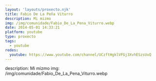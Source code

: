 ```yaml
---
layout: 'layouts/proxecto.njk'
title: Fabio De La Peña Viturro
description: Mi mizmo
img: /img/comunidade/Fabio_De_La_Pena_Viturro.webp
date: 2014-05-01 14:33:21
platform: youtube
type: proxecto
tags:
  - youtube
redes:
  youtube: https://www.youtube.com/channel/UCzftHgklVFGj3XvhESzsUvQ
---
```

description: Mi mizmo
img: /img/comunidade/Fabio_De_La_Pena_Viturro.webp
